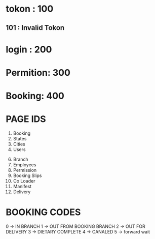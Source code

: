 # tokon : 100
## 101 : Invalid Tokon
# login : 200
# Permition: 300
# Booking: 400


# PAGE IDS
1. Booking
2. States
3. Cities
4. Users
<!-- 5. Companies -->
6. Branch
7. Employees    
8. Permission
9. Booking Slips
10. Co Loader
11. Manifest
12. Delivery


# BOOKING CODES
0 -> IN BRANCH
1 -> OUT FROM BOOKING BRANCH
2 -> OUT FOR DELIVERY
3 -> DIETARY COMPLETE
4 -> CANALED
5 -> forward wait